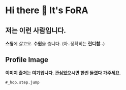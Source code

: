 # Hi there 👋 It's FoRA
## 저는 이런 사람입니다.

**스윙**에 살고요. **수원**을 춥니다. (아..정확히는 **린디합..**)

## Profile Image
**이미지 출처는 [여기](https://www.instagram.com/_hop.step.jump/?hl=ko)입니다. 관심있으시면 한번 들렸다 가주세요.**

`#_hop.step.jump`


<!--
**fora22/fora22** is a ✨ _special_ ✨ repository because its `README.md` (this file) appears on your GitHub profile.

Here are some ideas to get you started:

- 🔭 I’m currently working on ...
- 🌱 I’m currently learning ...
- 👯 I’m looking to collaborate on ...
- 🤔 I’m looking for help with ...
- 💬 Ask me about ...
- 📫 How to reach me: ...
- 😄 Pronouns: ...
- ⚡ Fun fact: ...
-->
